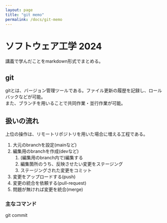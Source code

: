 ```yaml
---
layout: page
title: "git memo"
permalink: /docs/git-memo
---
```


# ソフトウェア工学 2024

講義で学んだことをmarkdown形式でまとめる。

## git
gitとは、バージョン管理ツールである。ファイル更新の履歴を記録し、ロールバックなどが可能。  
また、ブランチを用いることで共同作業・並行作業が可能。

## 扱いの流れ
上位の操作は、リモートリポジトリを用いた場合に増える工程である。
1. 大元のbranchを設定(mainなど)
2. 編集用のbranchを作成(devなど)
   1. (編集用のbranch内で)編集する
   2. 編集箇所のうち、反映させたい変更をステージング
   3. ステージングされた変更をコミット
3. 変更をアップロードする(push)
4. 変更の統合を依頼する(pull-request)
5. 問題が無ければ変更を統合(merge)

### 主なコマンド
git commit